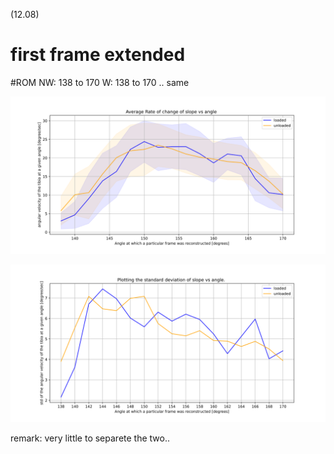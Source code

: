 (12.08)

# first frame extended 

#ROM 
NW: 138 to 170 
W: 138 to 170 .. same 


![alt text](MM_both_slope_vs_angle_pos_ai2.svg)

![alt text](MM_both_std_vs_angle_pos_ai2.svg)

remark: very little to separete the two.. 